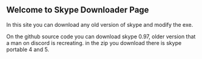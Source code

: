 ## Welcome to Skype Downloader Page

In this site you can download any old version of skype and modify the exe.

On the github source code you can download skype 0.97, older version that a man on discord is recreating. 
in the zip you download there is skype portable 4 and 5.


